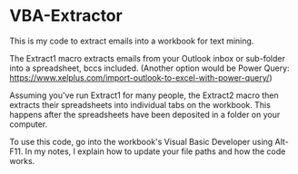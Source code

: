 # VBA-Extractor

This is my code to extract emails into a workbook for text mining.

The Extract1 macro extracts emails from your Outlook inbox or sub-folder into a spreadsheet, bccs included. (Another option would be Power Query: https://www.xelplus.com/import-outlook-to-excel-with-power-query/) 

Assuming you've run Extract1 for many people, the Extract2 macro then extracts their spreadsheets into individual tabs on the workbook. This happens after the spreadsheets have been deposited in a folder on your computer.

To use this code, go into the workbook's Visual Basic Developer using Alt-F11. In my notes, I explain how to update your file paths and how the code works.
